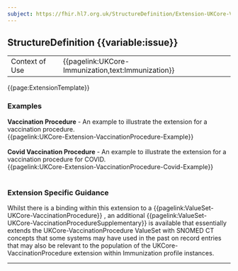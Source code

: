 ```yaml
---
subject: https://fhir.hl7.org.uk/StructureDefinition/Extension-UKCore-VaccinationProcedure
---
```

## StructureDefinition {{variable:issue}}

<table id="addToTranspose">
<tr><td>Context of Use</td>
<td>{{pagelink:UKCore-Immunization,text:Immunization}}</td>
</tr>
</table>

{{page:ExtensionTemplate}}

<div id="Examples" class="tabcontent">
  <h3>Examples</h3>
  <b>Vaccination Procedure</b> - An example to illustrate the extension for a vaccination procedure.<br>
   {{pagelink:UKCore-Extension-VaccinationProcedure-Example}}
   <br><br>
   <b>Covid Vaccination Procedure</b> - An example to illustrate the extension for a vaccination procedure for COVID.<br>
   {{pagelink:UKCore-Extension-VaccinationProcedure-Covid-Example}}
   <br><br>
</div>

<h3 id="guidance-vaccinationprocedure">Extension Specific Guidance</h3>

<div markdown="span" class="alert alert-warning" role="alert"><i class="fa fa-info-circle"></i>
Whilst there is a binding within this extension to a {{pagelink:ValueSet-UKCore-VaccinationProcedure}}
, an additional {{pagelink:ValueSet-UKCore-VaccinationProcedureSupplementary}} is available that essentially extends the UKCore-VaccinationProcedure ValueSet with SNOMED CT concepts that some systems may have used in the past on record entries that may also be relevant to the population of the UKCore-VaccinationProcedure extension within Immunization profile instances.
</div>

---
